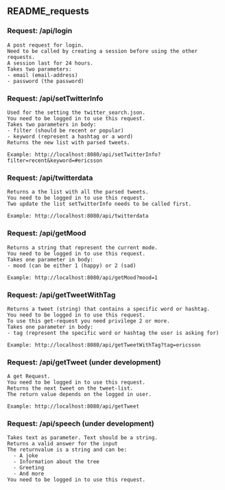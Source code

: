 README_requests
--------------------------------------

### Request: /api/login
```
A post request for login.
Need to be called by creating a session before using the other requests.
A session last for 24 hours.  
Takes two parameters:
- email (email-address)
- password (the password)
```


### Request: /api/setTwitterInfo
```
Used for the setting the twitter_search.json. 
You need to be logged in to use this request. 
Takes two parameters in body:
- filter (should be recent or popular)
- keyword (represent a hashtag or a word)
Returns the new list with parsed tweets. 

Example: http://localhost:8080/api/setTwitterInfo?filter=recent&keyword=#ericsson
```

### Request: /api/twitterdata
```
Returns a the list with all the parsed tweets. 
You need to be logged in to use this request. 
Two update the list setTwitterInfo needs to be called first. 

Example: http://localhost:8080/api/twitterdata
```

### Request: /api/getMood
```
Returns a string that represent the current mode. 
You need to be logged in to use this request. 
Takes one parameter in body:
- mood (can be either 1 (happy) or 2 (sad)

Example: http://localhost:8080/api/getMood?mood=1
```


### Request: /api/getTweetWithTag
```
Returns a tweet (string) that contains a specific word or hashtag. 
You need to be logged in to use this request. 
To use this get-request you need privilege 2 or more. 
Takes one parameter in body:
- tag (represent the specific word or hashtag the user is asking for)

Example: http://localhost:8080/api/getTweetWithTag?tag=ericsson
```


### Request: /api/getTweet (under development)
```
A get Request. 
You need to be logged in to use this request. 
Returns the next tweet on the tweet-list. 
The return value depends on the logged in user. 

Example: http://localhost:8080/api/getTweet
```



### Request: /api/speech (under development)
```
Takes text as parameter. Text should be a string.
Returns a valid answer for the input
The returnvalue is a string and can be:
  - A joke
  - Information about the tree
  - Greeting
  - And more
You need to be logged in to use this request. 
```
